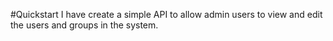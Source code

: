 #Quickstart
I have create a simple API to allow admin users to view and edit the users and groups in the system.
